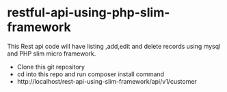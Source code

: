 # restful-api-using-php-slim-framework
This Rest api code will have listing ,add,edit and delete records using mysql and PHP slim micro framework.


<ul>
<li>Clone this git repository</li>
<li>cd into this repo and run composer install command</li>
<li>http://localhost/rest-api-using-slim-framework/api/v1/customer</li>
</ul>


